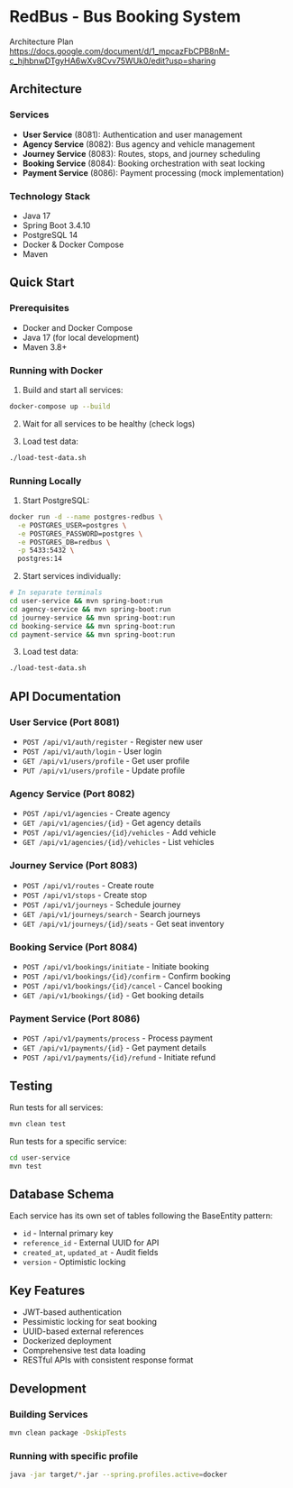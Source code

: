 # RedBus - Bus Booking System

Architecture Plan
https://docs.google.com/document/d/1_mpcazFbCPB8nM-c_hjhbnwDTgyHA6wXv8Cvv75WUk0/edit?usp=sharing

## Architecture

### Services
- **User Service** (8081): Authentication and user management
- **Agency Service** (8082): Bus agency and vehicle management  
- **Journey Service** (8083): Routes, stops, and journey scheduling
- **Booking Service** (8084): Booking orchestration with seat locking
- **Payment Service** (8086): Payment processing (mock implementation)

### Technology Stack
- Java 17
- Spring Boot 3.4.10
- PostgreSQL 14
- Docker & Docker Compose
- Maven

## Quick Start

### Prerequisites
- Docker and Docker Compose
- Java 17 (for local development)
- Maven 3.8+

### Running with Docker

1. Build and start all services:
```bash
docker-compose up --build
```

2. Wait for all services to be healthy (check logs)

3. Load test data:
```bash
./load-test-data.sh
```

### Running Locally

1. Start PostgreSQL:
```bash
docker run -d --name postgres-redbus \
  -e POSTGRES_USER=postgres \
  -e POSTGRES_PASSWORD=postgres \
  -e POSTGRES_DB=redbus \
  -p 5433:5432 \
  postgres:14
```

2. Start services individually:
```bash
# In separate terminals
cd user-service && mvn spring-boot:run
cd agency-service && mvn spring-boot:run
cd journey-service && mvn spring-boot:run
cd booking-service && mvn spring-boot:run
cd payment-service && mvn spring-boot:run
```

3. Load test data:
```bash
./load-test-data.sh
```

## API Documentation

### User Service (Port 8081)
- `POST /api/v1/auth/register` - Register new user
- `POST /api/v1/auth/login` - User login
- `GET /api/v1/users/profile` - Get user profile
- `PUT /api/v1/users/profile` - Update profile

### Agency Service (Port 8082)
- `POST /api/v1/agencies` - Create agency
- `GET /api/v1/agencies/{id}` - Get agency details
- `POST /api/v1/agencies/{id}/vehicles` - Add vehicle
- `GET /api/v1/agencies/{id}/vehicles` - List vehicles

### Journey Service (Port 8083)
- `POST /api/v1/routes` - Create route
- `POST /api/v1/stops` - Create stop
- `POST /api/v1/journeys` - Schedule journey
- `GET /api/v1/journeys/search` - Search journeys
- `GET /api/v1/journeys/{id}/seats` - Get seat inventory

### Booking Service (Port 8084)
- `POST /api/v1/bookings/initiate` - Initiate booking
- `POST /api/v1/bookings/{id}/confirm` - Confirm booking
- `POST /api/v1/bookings/{id}/cancel` - Cancel booking
- `GET /api/v1/bookings/{id}` - Get booking details

### Payment Service (Port 8086)
- `POST /api/v1/payments/process` - Process payment
- `GET /api/v1/payments/{id}` - Get payment details
- `POST /api/v1/payments/{id}/refund` - Initiate refund

## Testing

Run tests for all services:
```bash
mvn clean test
```

Run tests for a specific service:
```bash
cd user-service
mvn test
```

## Database Schema

Each service has its own set of tables following the BaseEntity pattern:
- `id` - Internal primary key
- `reference_id` - External UUID for API
- `created_at`, `updated_at` - Audit fields
- `version` - Optimistic locking

## Key Features

- JWT-based authentication
- Pessimistic locking for seat booking
- UUID-based external references
- Dockerized deployment
- Comprehensive test data loading
- RESTful APIs with consistent response format

## Development

### Building Services
```bash
mvn clean package -DskipTests
```

### Running with specific profile
```bash
java -jar target/*.jar --spring.profiles.active=docker
```
